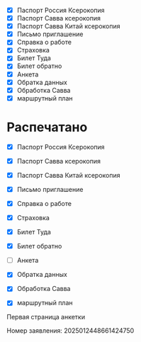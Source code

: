 - [x] Паспорт Россия Ксерокопия
- [x] Паспорт Савва ксерокопия
- [x] Паспорт Савва Китай ксерокопия
- [x] Письмо приглашение
- [x] Справка о работе
- [x] Страховка
- [x] Билет Туда
- [x] Билет обратно
- [x] Анкета
- [x] Обратка данных 
- [x] Обработка Савва
- [x] маршрутный план

# Распечатано
- [x] Паспорт Россия Ксерокопия
- [x] Паспорт Савва ксерокопия
- [x] Паспорт Савва Китай ксерокопия
- [x] Письмо приглашение
- [x] Справка о работе
- [x] Страховка
- [x] Билет Туда
- [x] Билет обратно
- [ ] Анкета
- [x] Обратка данных 
- [x] Обработка Савва
- [x] маршрутный план


Первая страница анкетки

Номер заявления: 2025012448661424750